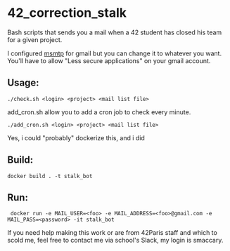 
# 42_correction_stalk
Bash scripts that sends you a mail when a 42 student has closed his team for a given project.

I configured [msmtp](https://doc.ubuntu-fr.org/msmtp) for gmail but you can change it to whatever you want. 
You'll have to allow "Less secure applications" on your gmail account.

## Usage:

    ./check.sh <login> <project> <mail list file> 

add_cron.sh allow you to add a cron job to check every minute.

    ./add_cron.sh <login> <project> <mail list file>

Yes, i could "probably" dockerize this, and i did

## Build:

    docker build . -t stalk_bot

## Run:

     docker run -e MAIL_USER=<foo> -e MAIL_ADDRESS=<foo>@gmail.com -e MAIL_PASS=<password> -it stalk_bot

If you need help making this work or are from 42Paris staff and which to scold me, feel free to contact me via school's Slack, my login is smaccary.
